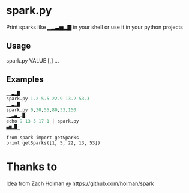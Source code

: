 # spark.py

Print sparks like ▁▂▃▅▂▇ in your shell or use it in your python projects

## Usage

spark.py VALUE [,] ...

## Examples
```spark.py 1 5 22 13 53
▁▁▃▂█
spark.py 1.2 5.5 22.9 13.2 53.3
▁▁▃▂█
spark.py 0,30,55,80,33,150
▁▂▃▄▂.█
echo 9 13 5 17 1 | spark.py
▄▆▂█▁
```

```
from spark import getSparks
print getSparks([1, 5, 22, 13, 53])
```

# Thanks to
 
Idea from Zach Holman @ https://github.com/holman/spark